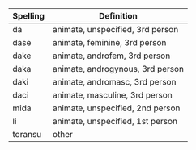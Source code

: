 | Spelling | Definition |
|----------|------------|
| da | animate, unspecified, 3rd person |
| dase | animate, feminine, 3rd person |
| dake | animate, androfem, 3rd person |
| daka | animate, androgynous, 3rd person |
| daki | animate, andromasc, 3rd person |
| daci | animate, masculine, 3rd person |
| mida | animate, unspecified, 2nd person |
| li | animate, unspecified, 1st person |
| toransu | other |